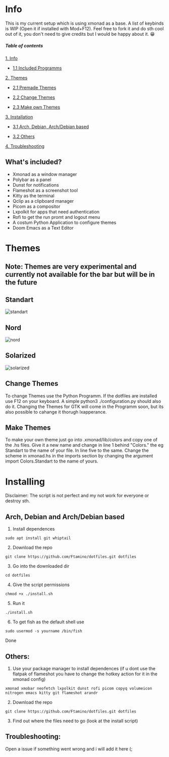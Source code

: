 # Info

This is my current setup which is using xmonad as a base. A list of keybinds is WIP (Open it if installed with Mod+F12). Feel free to fork it and do sth cool out of it, you don't need to give credits but I would be happy about it. 😁

##### Table of contents
[1. Info](https://github.com/Ftamino/dotfiles-polybar/blob/main/README.md#info)

* [1.1 Included Programms](https://github.com/Ftamino/dotfiles-polybar/blob/main/README.md#whats-included)
  
[2. Themes](https://github.com/Ftamino/dotfiles-polybar/blob/main/README.md#themes)

*  [2.1 Premade Themes](https://github.com/Ftamino/dotfiles-polybar/blob/main/README.md#themes)
  
*  [2.2 Change Themes](https://github.com/Ftamino/dotfiles-polybar/blob/main/README.md#change-themes)
  
*  [2.3 Make own Themes](https://github.com/Ftamino/dotfiles-polybar/blob/main/README.md#make-themes)

[3. Installation](https://github.com/Ftamino/dotfiles-polybar/blob/main/README.md#installing)

*  [3.1 Arch, Debian, Arch/Debian based](https://github.com/Ftamino/dotfiles-polybar/blob/main/README.md#arch-debian-and-archdebian-based)

*  [3.2 Others](https://github.com/Ftamino/dotfiles-polybar/blob/main/README.md#others)

[4. Troubleshooting](https://github.com/Ftamino/dotfiles-polybar/blob/main/README.md#troubleshooting)

## What's included?

* Xmonad as a window manager 
* Polybar as a panel
* Dunst for notifications
* Flameshot as a screenshot tool
* Kitty as the terminal
* Qclip as a clipboard manager
* Picom as a compositor
* Lxpolkit for apps that need authentication
* Rofi to get the run promt and logout menu
* A costum Python Application to configure themes
* Doom Emacs as a Text Editor
# Themes
## Note: Themes are very experimental and currently not available for the bar but will be in the future

  ## Standart
  ![standart](https://i.imgur.com/mhBvwN9.jpg)
  ## Nord
 ![nord](https://i.imgur.com/LkO6SYF.jpg)
  ## Solarized
![solarized](https://i.imgur.com/JCSvtvB.jpg)

## Change Themes

To change Themes use the Python Programm. If the dotfiles are installed use F12 on your keyboard. A simple python3 ./configuration.py should also do it. Changing the Themes for GTK will come in the Programm soon, but its also possible to cahange it thorugh lxapperance.

## Make Themes

To make your own theme just go into .xmonad/lib/colors and copy one of the .hs files. Give it a new name and change in line 1 behind "Colors." the eg Standart to the name of your file. In line five to the same. Change the scheme in xmonad.hs in the imports section by changing the argument import Colors.Standart to the name of yours.
 
# Installing 
Disclaimer: The script is not perfect and my not work for everyone or destroy sth. 

## Arch, Debian and Arch/Debian based 
 1. Install dependences
```
sudo apt install git whiptail
```
 2. Download the repo
```
git clone https://github.com/Ftamino/dotfiles.git dotfiles
```
 3. Go into the downloaded dir
```
cd dotfiles
```
 4. Give the script permissions 
```
chmod +x ./install.sh
```
 5. Run it
```
./install.sh
```
6. To get fish as the default shell use
```
sudo usermod -s yourname /bin/fish
```

 Done
 
## Others:
 1. Use your package manager to install dependences (if u dont use the flatpak of flameshot you have to change the hotkey action for it in the xmonad config)
 ```
 xmonad xmobar neofetch lxpolkit dunst rofi picom copyq volumeicon nitrogen emacs kitty git flameshot arandr
 ```
 2. Download the repo
 ```
 git clone https://github.com/Ftamino/dotfiles.git dotfiles
 ```
 3. Find out where the files need to go (look at the install script)
 
 ## Troubleshooting: 
 
Open a issue if something went wrong and i will add it here (;
